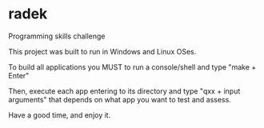 # radek
 Programming skills challenge

This project was built to run in Windows and Linux OSes.

To build all applications you MUST to run a console/shell and type "make + Enter"

Then, execute each app entering to its directory and type "qxx + input arguments" that depends on what app you want to test and assess.

Have a good time, and enjoy it.
